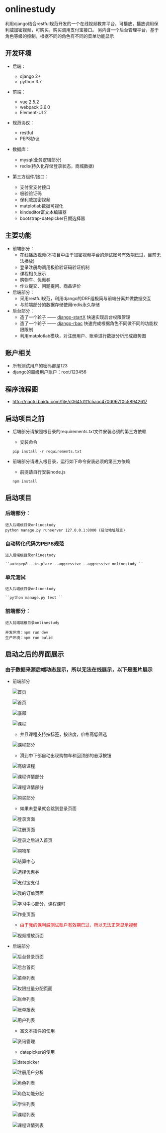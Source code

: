 # onlinestudy


利用django结合restful规范开发的一个在线视频教育平台，可播放，播放调用保利威加密视频，可购买，购买调用支付宝接口。
另内含一个后台管理平台，基于角色等级的控制，根据不同的角色有不同的菜单功能显示

## 开发环境

* 后端：
    + django 2+
    + python 3.7
* 前端：
    + vue 2.5.2
    + webpack 3.6.0
	+ Element-UI 2
	
* 规范协议：
    + restful 
    + PEP8协议
    
* 数据库：
    + mysql(业务逻辑部分)
    + redis(持久化存储登录状态，商城数据)
    
* 第三方组件/接口：
    + 支付宝支付接口
    + 极验验证码
    + 保利威加密视频
    + matplotlab数据可视化
    + kindeditor富文本编辑器
    + bootstrap-datepicker日期选择器

## 主要功能

* 前端部分：
    + 在线播放视频(本项目中由于加密视频平台的测试账号有效期已过，目前无法播放)
    + 登录注册均调用极验验证码验证机制
    + 课程相关展示 
    + 购物车、优惠券
    + 作业提交、问题提问、商品评价
* 后端部分：
    + 采用restful规范，利用django的DRF组极简与前端分离并做数据交互
    + 与前端部分的数据存储使用redis永久存储
* 后台部分：
    + 造了一个轮子 —— [django-startX](https://github.com/yang-va/django-startX "django-startX") 快速实现后台权限管理
    + 造了一个轮子 —— [django-rbac](https://github.com/yang-va/django-rbac "django-startX") 快速完成根据角色不同做不同的功能权限限制
    + 利用matplotlab模块，对注册用户、账单进行数据分析形成趋势图

## 账户相关
* 所有测试用户的密码都是123
* django的超级用户账户：root/123456

	
## 程序流程图

* http://naotu.baidu.com/file/c064fd111c5aac470d067f0c58942617

## 启动项目之前

* 后端部分请按照根目录的requirements.txt文件安装必须的第三方依赖
    + 安装命令
    
    ``pip install -r requirements.txt``
     
* 前端部分请进入根目录，运行如下命令安装必须的第三方依赖  
    + 前提请自行安装node.js
    
    ``npm install``   
    
    

## 启动项目

### 后端部分：
    进入后端根目录onlinestudy
    python manage.py runserver 127.0.0.1:8000 (启动地址随意)

### 自动转化代码为PEP8规范
    进入后端根目录onlinestudy
    
    ``autopep8 --in-place --aggressive --aggressive onlinestudy ``

### 单元测试
    进入后端根目录onlinestudy
    
    ``python manage.py test ``

### 前端部分：
    进入前端端根目录onlinestudy
    
    开发环境：npm run dev
    生产环境：npm run bulid

## 启动之后的界面展示

### 由于数据来源后端动态显示，所以无法在线展示，以下是图片展示

* 前端部分
    
    ![首页](https://raw.githubusercontent.com/yang-va/pictures/master/1.png)
    
    ![首页](https://raw.githubusercontent.com/yang-va/pictures/master/2.png)
    
    ![底部](https://raw.githubusercontent.com/yang-va/pictures/master/3.png)
    
    ![课程](https://raw.githubusercontent.com/yang-va/pictures/master/4.png)
    
    + 并且课程支持按标签，按热度，价格高低筛选
    
    ![课程部分](https://raw.githubusercontent.com/yang-va/pictures/master/5.png)
    
    + 滑到中下部自动出现购物车和回顶部的悬浮按钮
    
    ![高级课程](https://raw.githubusercontent.com/yang-va/pictures/master/6.png)
    
    ![课程详情部分](https://raw.githubusercontent.com/yang-va/pictures/master/7.png)
    
    ![课程详情部分](https://raw.githubusercontent.com/yang-va/pictures/master/8.png)
    
    ![购买部分](https://raw.githubusercontent.com/yang-va/pictures/master/33.png)
    
    + 如果未登录就会跳到登录页面
    
    ![登录页面](https://raw.githubusercontent.com/yang-va/pictures/master/10.png)
    
    ![注册页面](https://raw.githubusercontent.com/yang-va/pictures/master/32.png)
    
    ![登录之后进入首页](https://raw.githubusercontent.com/yang-va/pictures/master/11.png)
    
    ![购物车](https://raw.githubusercontent.com/yang-va/pictures/master/34.png)
    
    ![结算中心](https://raw.githubusercontent.com/yang-va/pictures/master/35.png)
    
    ![选择优惠券](https://raw.githubusercontent.com/yang-va/pictures/master/36.png)
    
    ![支付宝支付](https://raw.githubusercontent.com/yang-va/pictures/master/37.png)
    
    ![我的订单页面](https://raw.githubusercontent.com/yang-va/pictures/master/38.png)
    
    ![学习中心部分，课程课时](https://raw.githubusercontent.com/yang-va/pictures/master/16.png)
    
    ![作业页面](https://raw.githubusercontent.com/yang-va/pictures/master/17.png)
    
    + <font color="#dd0000">由于我的保利威测试账户有效期已过，所以无法正常显示视频</font><br /> 
    
    ![视频播放页面](https://raw.githubusercontent.com/yang-va/pictures/master/18.png)

* 后端部分

    ![后台登录页面](https://raw.githubusercontent.com/yang-va/pictures/master/19.png)
    
    ![后台首页](https://raw.githubusercontent.com/yang-va/pictures/master/20.png)
    
    ![菜单列表](https://raw.githubusercontent.com/yang-va/pictures/master/21.png)
    
    ![权限批量分配页面](https://raw.githubusercontent.com/yang-va/pictures/master/22.png)
    
    ![账单列表](https://raw.githubusercontent.com/yang-va/pictures/master/23.png)
    
    ![账单报表](https://raw.githubusercontent.com/yang-va/pictures/master/24.png)
    
    ![用户列表](https://raw.githubusercontent.com/yang-va/pictures/master/25.png)
    
    + 富文本插件的使用
    
    ![资讯管理](https://raw.githubusercontent.com/yang-va/pictures/master/39.png)
    
    + datepicker的使用
    
    ![datepicker](https://raw.githubusercontent.com/yang-va/pictures/master/40.png)
    
    ![注册用户分析](https://raw.githubusercontent.com/yang-va/pictures/master/26.png)
    
    ![角色列表](https://raw.githubusercontent.com/yang-va/pictures/master/27.png)
    
    ![角色功能分配](https://raw.githubusercontent.com/yang-va/pictures/master/28.png)
    
    ![学生列表](https://raw.githubusercontent.com/yang-va/pictures/master/29.png)
    
    ![课程列表](https://raw.githubusercontent.com/yang-va/pictures/master/30.png)
    
    ![课程详情列表](https://raw.githubusercontent.com/yang-va/pictures/master/31.png)
    
	
